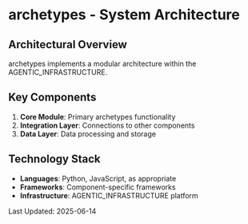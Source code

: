 # archetypes - System Architecture

## Architectural Overview

archetypes implements a modular architecture within the AGENTIC_INFRASTRUCTURE.

## Key Components

1. **Core Module**: Primary archetypes functionality
2. **Integration Layer**: Connections to other components
3. **Data Layer**: Data processing and storage

## Technology Stack

- **Languages**: Python, JavaScript, as appropriate
- **Frameworks**: Component-specific frameworks
- **Infrastructure**: AGENTIC_INFRASTRUCTURE platform

Last Updated: 2025-06-14
